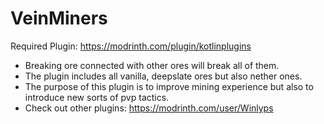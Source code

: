 # VeinMiners
Required Plugin: https://modrinth.com/plugin/kotlinplugins
- Breaking ore connected with other ores will break all of them.
- The plugin includes all vanilla, deepslate ores but also nether ones.
- The purpose of this plugin is to improve mining experience but also to introduce new sorts of pvp tactics. 
- Check out other plugins: https://modrinth.com/user/Winlyps
